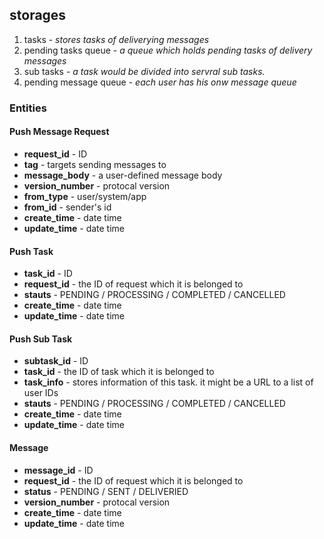  
## storages
1. tasks - *stores tasks of deliverying messages*
2. pending tasks queue - *a queue which holds pending tasks of delivery messages*
3. sub tasks - *a task would be divided into servral sub tasks.*
4. pending message queue - *each user has his onw message queue*

### Entities

#### Push Message Request

* **request_id** - ID
* **tag** - targets sending messages to
* **message_body** - a user-defined message body
* **version_number** - protocal version
* **from_type** - user/system/app
* **from_id** - sender's id
* **create_time** - date time
* **update_time** - date time

#### Push Task
* **task_id** - ID
* **request_id** - the ID of request which it is belonged to
* **stauts** - PENDING / PROCESSING / COMPLETED / CANCELLED
* **create_time** - date time
* **update_time** - date time

#### Push Sub Task
* **subtask_id** - ID
* **task_id** - the ID of task which it is belonged to
* **task_info** - stores information of this task. it might be a URL to a list of user IDs
* **stauts** - PENDING / PROCESSING / COMPLETED / CANCELLED
* **create_time** - date time
* **update_time** - date time

#### Message

* **message_id** - ID
* **request_id** - the ID of request which it is belonged to
* **status** - PENDING / SENT / DELIVERIED
* **version_number** - protocal version
* **create_time** - date time
* **update_time** - date time
